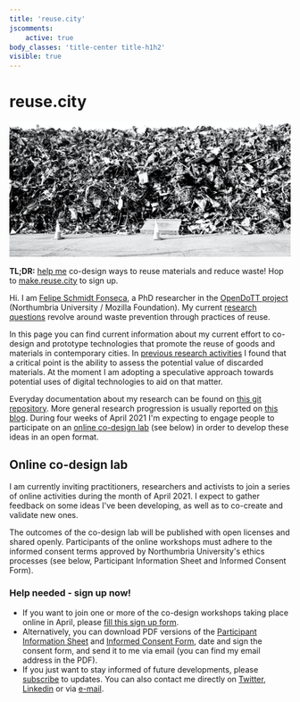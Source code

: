 ```yaml
---
title: 'reuse.city'
jscomments:
    active: true
body_classes: 'title-center title-h1h2'
visible: true
---
```

# reuse.city

![Bin it!](reuse-city.jpg)

**TL;DR:** [help me](#help) co-design ways to reuse materials and reduce waste! Hop to [make.reuse.city](https://make.reuse.city) to sign up.

Hi. I am [Felipe Schmidt Fonseca](https://is.efeefe.me), a PhD researcher in the [OpenDoTT project](https://opendott.org) (Northumbria University / Mozilla Foundation). My current [research questions](https://is.efeefe.me/opendott/questions) revolve around waste prevention through practices of reuse.

In this page you can find current information about my current effort to co-design and prototype technologies that promote the reuse of goods and materials in contemporary cities. In [previous research activities](../opendott/upgrade) I found that a critical point is the ability to assess the potential value of discarded materials. At the moment I am adopting a speculative approach towards potential uses of digital technologies to aid on that matter.

Everyday documentation about my research can be found on [this git repository](https://github.com/opendott-smartcities/II/). More general research progression is usually reported on [this blog](https://is.efeefe.me/opendott). During four weeks of April 2021 I'm expecting to engage people to participate on an [online co-design lab](https://make.reuse.city) (see below) in order to develop these ideas in an open format.

## Online co-design lab

I am currently inviting practitioners, researchers and activists to join a series of online activities during the month of April 2021. I expect to gather feedback on some ideas I've been developing, as well as to co-create and validate new ones.

The outcomes of the co-design lab will be published with open licenses and shared openly. Participants of the online workshops must adhere to the informed consent terms approved by Northumbria University's ethics processes (see below, Participant Information Sheet and Informed Consent Form).

<a id="help"></a>

### Help needed - sign up now!

- If you want to join one or more of the co-design workshops taking place online in April, please [fill this sign up form](https://forms.gle/rat12rsPstvg89aX9).
- <a id="PDF"><a>Alternatively, you can download PDF versions of the [Participant Information Sheet](participant-information.pdf) and [Informed Consent Form](consent-form.pdf), date and sign the consent form, and send it to me via email (you can find my email address in the PDF).
- If you just want to stay informed of future developments, please [subscribe](https://make.reuse.city/#subscribe) to updates. You can also contact me directly on [Twitter](https://twitter.com/efeefe), [Linkedin](https://www.linkedin.com/in/felipefonseca/) or via [e-mail](mailto:5wbi948e9@relay.firefox.com).
